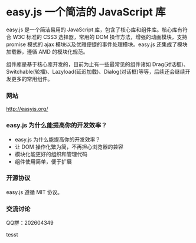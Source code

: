 <h1>easy.js 一个简洁的 JavaScript 库</h1>
<p>easy.js 是一个简洁易用的 JavaScript 库，包含了核心库和组件库。核心库有符合 W3C 标准的 CSS3 选择器，常用的 DOM 操作方法，增强的动画模块，支持 promise 模式的 ajax 模块以及优雅便捷的事件处理模块。easy.js 还集成了模块加载器，遵循 AMD 的模块化规范。</p>
<p>组件库是基于核心库开发的，目前为止有一些最常见的组件诸如 Drag(对话框)、Switchable(轮播)、Lazyload(延迟加载)、Dialog(对话框)等等，后续还会继续开发更多的常用组件。</p>
<h3>网站</h3>
<p><a href="http://easyjs.org/">http://easyjs.org/</a></p>
<h3>easy.js 为什么能提高你的开发效率？</h3>
<ul>
<li>easy.js 为什么能提高你的开发效率？</li>
<li>让 DOM 操作化繁为简，不再担心浏览器的兼容</li>
<li>模块化能更好的组织和管理代码</li>
<li>组件使用简单，便于扩展</li>
</ul>
<h3>开源协议</h3>
<p>easy.js 遵循 MIT 协议。</p>
<h3>交流讨论</h3>
<p>QQ群：202604349</p>

<p>tesst</p>
